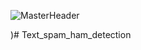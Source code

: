 ![MasterHeader]("https://media2.giphy.com/media/RI4LTRjrVJhTskGtrb/giphy.gif?cid=ecf05e47xkvbjr1j7j5im0xjzbzmeg5pnv0y5o9t0kmsd46y&ep=v1_gifs_search&rid=giphy.gif&ct=g")

)# Text_spam_ham_detection
